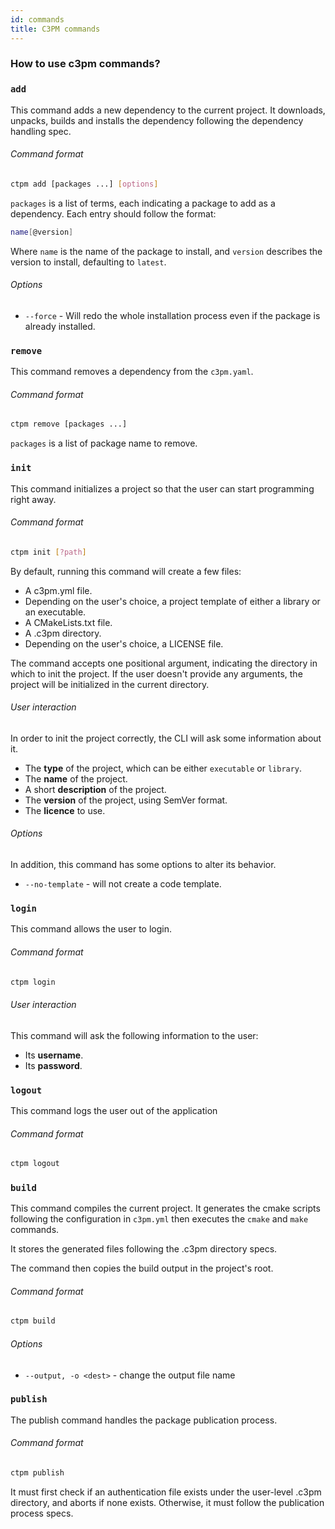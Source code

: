 ```yaml
---
id: commands
title: C3PM commands
---
```

### How to use c3pm commands?

### `add`

This command adds a new dependency to the current project. It downloads, unpacks, builds and installs the dependency following the dependency handling spec.

###### Command format

```bash
ctpm add [packages ...] [options]
```

`packages` is a list of terms, each indicating a package to add as a dependency. Each entry should follow the format:

```bash
name[@version]
```

Where `name` is the name of the package to install, and `version` describes the version to install, defaulting to `latest`.

###### Options

* `--force` - Will redo the whole installation process even if the package is already installed.

### `remove`

This command removes a dependency from the `c3pm.yaml`.

###### Command format

```bash
ctpm remove [packages ...]
```

`packages` is a list of package name to remove.

### `init`

This command initializes a project so that the user can start programming right away.

###### Command format

```bash
ctpm init [?path]
```

By default, running this command will create a few files:

* A c3pm.yml file.
* Depending on the user's choice, a project template of either a library or an executable.
* A CMakeLists.txt file.
* A .c3pm directory.
* Depending on the user's choice, a LICENSE file.

The command accepts one positional argument, indicating the directory in which to init the project. If the user doesn't provide any arguments, the project will be initialized in the current directory.

###### User interaction

In order to init the project correctly, the CLI will ask some information about it.

* The **type** of the project, which can be either `executable` or `library`.
* The **name** of the project.
* A short **description** of the project.
* The **version** of the project, using SemVer format.
* The **licence** to use.

###### Options

In addition, this command has some options to alter its behavior.

* `--no-template` - will not create a code template.

### `login`

This command allows the user to login.

###### Command format

```bash
ctpm login
```

###### User interaction

This command will ask the following information to the user:

* Its **username**.
* Its **password**.

### `logout`

This command logs the user out of the application

###### Command format

```bash
ctpm logout
```

### `build`

This command compiles the current project. It generates the cmake scripts following the configuration in `c3pm.yml` then executes the `cmake` and `make` commands.

It stores the generated files following the .c3pm directory specs.

The command then copies the build output in the project's root.

###### Command format

```bash
ctpm build
```

###### Options

* `--output, -o <dest>` - change the output file name

### `publish`

The publish command handles the package publication process.

###### Command format

```bash
ctpm publish
```

It must first check if an authentication file exists under the user-level .c3pm directory, and aborts if none exists. Otherwise, it must follow the publication process specs.

